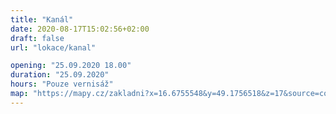 ```yaml
---
title: "Kanál"
date: 2020-08-17T15:02:56+02:00
draft: false
url: "lokace/kanal"

opening: "25.09.2020 18.00"
duration: "25.09.2020"
hours: "Pouze vernisáž"
map: "https://mapy.cz/zakladni?x=16.6755548&y=49.1756518&z=17&source=coor&id=16.675404629967574%2C49.17613221437531"
---
```

